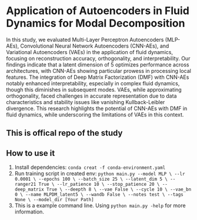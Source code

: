 # Application of Autoencoders in Fluid Dynamics for Modal Decomposition

In this study, we evaluated Multi-Layer Perceptron Autoencoders (MLP-AEs), Convolutional Neural Network Autoencoders (CNN-AEs), and Variational Autoencoders (VAEs) in the application of fluid dynamics, focusing on reconstruction accuracy, orthogonality, and interpretability.
Our findings indicate that a latent dimension of 5 optimizes performance across architectures, with CNN-AEs showing particular prowess in processing local features.
The integration of Deep Matrix Factorization (DMF) with CNN-AEs notably enhanced interpretability, especially in complex fluid dynamics, though this diminishes in subsequent modes.
VAEs, while approximating orthogonality, faced challenges in accurate representation due to data characteristics and stability issues like vanishing Kullback-Leibler divergence.
This research highlights the potential of CNN-AEs with DMF in fluid dynamics, while underscoring the limitations of VAEs in this context.

## This is offical repo of the study

## How to use it

1. Install dependencies: `conda creat -f conda-environment.yaml`
2. Run training script in created env: `python main.py --model MLP \ --lr 0.0001 \ --epochs 100 \ --batch_size 25 \ --latent_dim 5 \ --ranger21 True \ --lr_patience 10 \ --stop_patience 20 \ --deep_matrix True \ --deepth 8 \ --vae False \ --cycle 10 \ --vae_bn 0 \ --name MLPDM_latent5 \ --wandb False \ --notes test \ --tags None \ --model_dir [Your Path] `
3. This is a example command line. Using `python main.py -help` for more information.
